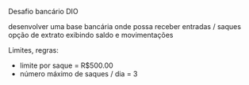 Desafio bancário DIO

desenvolver uma base bancária
onde possa receber entradas / saques 
opção de extrato exibindo saldo e movimentações

Limites, regras:
- limite por saque = R$500.00
- número máximo de saques / dia = 3
